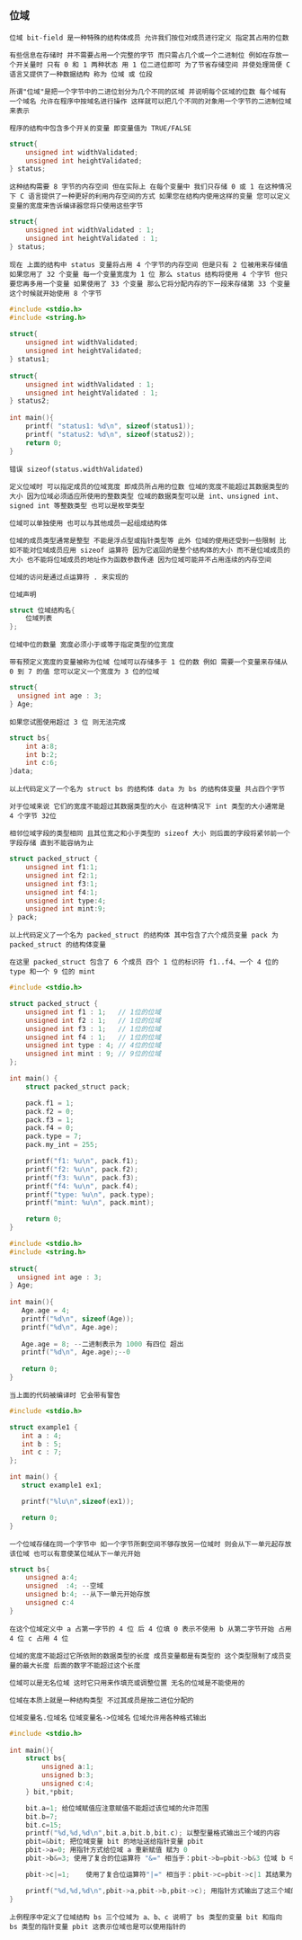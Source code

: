 `位域`
--

`位域 bit-field 是一种特殊的结构体成员 允许我们按位对成员进行定义 指定其占用的位数` 

`有些信息在存储时 并不需要占用一个完整的字节 而只需占几个或一个二进制位 例如在存放一个开关量时 只有 0 和 1 两种状态 用 1 位二进位即可 为了节省存储空间 并使处理简便 C 语言又提供了一种数据结构 称为 位域 或 位段`

`所谓"位域"是把一个字节中的二进位划分为几个不同的区域 并说明每个区域的位数 每个域有一个域名 允许在程序中按域名进行操作 这样就可以把几个不同的对象用一个字节的二进制位域来表示`

`程序的结构中包含多个开关的变量 即变量值为 TRUE/FALSE`

```c
struct{
    unsigned int widthValidated;
    unsigned int heightValidated;
} status;
```

`这种结构需要 8 字节的内存空间 但在实际上 在每个变量中 我们只存储 0 或 1 在这种情况下 C 语言提供了一种更好的利用内存空间的方式 如果您在结构内使用这样的变量 您可以定义变量的宽度来告诉编译器您将只使用这些字节`

```c
struct{
    unsigned int widthValidated : 1;
    unsigned int heightValidated : 1;
} status;
```

`现在 上面的结构中 status 变量将占用 4 个字节的内存空间 但是只有 2 位被用来存储值 如果您用了 32 个变量 每一个变量宽度为 1 位 那么 status 结构将使用 4 个字节 但只要您再多用一个变量 如果使用了 33 个变量 那么它将分配内存的下一段来存储第 33 个变量 这个时候就开始使用 8 个字节`

```c
#include <stdio.h>
#include <string.h>
 
struct{
    unsigned int widthValidated;
    unsigned int heightValidated;
} status1;
 
struct{
    unsigned int widthValidated : 1;
    unsigned int heightValidated : 1;
} status2;
 
int main(){
    printf( "status1: %d\n", sizeof(status1));
    printf( "status2: %d\n", sizeof(status2));
    return 0;
}
```

`错误 sizeof(status.widthValidated)`

`定义位域时 可以指定成员的位域宽度 即成员所占用的位数 位域的宽度不能超过其数据类型的大小 因为位域必须适应所使用的整数类型 位域的数据类型可以是 int、unsigned int、signed int 等整数类型 也可以是枚举类型`

`位域可以单独使用 也可以与其他成员一起组成结构体`

`位域的成员类型通常是整型 不能是浮点型或指针类型等 此外 位域的使用还受到一些限制 比如不能对位域成员应用 sizeof 运算符 因为它返回的是整个结构体的大小 而不是位域成员的大小 也不能将位域成员的地址作为函数参数传递 因为位域可能并不占用连续的内存空间`

`位域的访问是通过点运算符 . 来实现的`


`位域声明`

```c
struct 位域结构名{
    位域列表
};
```

`位域中位的数量 宽度必须小于或等于指定类型的位宽度`

`带有预定义宽度的变量被称为位域 位域可以存储多于 1 位的数 例如 需要一个变量来存储从 0 到 7 的值 您可以定义一个宽度为 3 位的位域`

```c
struct{
  unsigned int age : 3;
} Age;
```

`如果您试图使用超过 3 位 则无法完成` 

```c
struct bs{
    int a:8;
    int b:2;
    int c:6;
}data;
```

`以上代码定义了一个名为 struct bs 的结构体 data 为 bs 的结构体变量 共占四个字节`

`对于位域来说 它们的宽度不能超过其数据类型的大小 在这种情况下 int 类型的大小通常是 4 个字节 32位`

`相邻位域字段的类型相同 且其位宽之和小于类型的 sizeof 大小 则后面的字段将紧邻前一个字段存储 直到不能容纳为止` 

```c
struct packed_struct {
    unsigned int f1:1;
    unsigned int f2:1;
    unsigned int f3:1;
    unsigned int f4:1;
    unsigned int type:4;
    unsigned int mint:9;
} pack;
```

`以上代码定义了一个名为 packed_struct 的结构体 其中包含了六个成员变量 pack 为 packed_struct 的结构体变量` 

`在这里 packed_struct 包含了 6 个成员 四个 1 位的标识符 f1..f4、一个 4 位的 type 和一个 9 位的 mint`

```c
#include <stdio.h>

struct packed_struct {
    unsigned int f1 : 1;   // 1位的位域
    unsigned int f2 : 1;   // 1位的位域
    unsigned int f3 : 1;   // 1位的位域
    unsigned int f4 : 1;   // 1位的位域
    unsigned int type : 4; // 4位的位域
    unsigned int mint : 9; // 9位的位域
};

int main() {
    struct packed_struct pack;

    pack.f1 = 1;
    pack.f2 = 0;
    pack.f3 = 1;
    pack.f4 = 0;
    pack.type = 7;
    pack.my_int = 255;

    printf("f1: %u\n", pack.f1);
    printf("f2: %u\n", pack.f2);
    printf("f3: %u\n", pack.f3);
    printf("f4: %u\n", pack.f4);
    printf("type: %u\n", pack.type);
    printf("mint: %u\n", pack.mint);

    return 0;
}
```

```c
#include <stdio.h>
#include <string.h>
 
struct{
  unsigned int age : 3;
} Age;
 
int main(){
   Age.age = 4;
   printf("%d\n", sizeof(Age));
   printf("%d\n", Age.age);
 
   Age.age = 8; --二进制表示为 1000 有四位 超出
   printf("%d\n", Age.age);--0
 
   return 0;
}
```

`当上面的代码被编译时 它会带有警告`

```c
#include <stdio.h>

struct example1 {
   int a : 4;
   int b : 5;
   int c : 7;
};

int main() {
   struct example1 ex1;

   printf("%lu\n",sizeof(ex1));

   return 0;
}
```

`一个位域存储在同一个字节中 如一个字节所剩空间不够存放另一位域时 则会从下一单元起存放该位域 也可以有意使某位域从下一单元开始`

```c
struct bs{
    unsigned a:4;
    unsigned  :4; --空域
    unsigned b:4; --从下一单元开始存放
    unsigned c:4
}
```

`在这个位域定义中 a 占第一字节的 4 位 后 4 位填 0 表示不使用 b 从第二字节开始 占用 4 位 c 占用 4 位` 

`位域的宽度不能超过它所依附的数据类型的长度 成员变量都是有类型的 这个类型限制了成员变量的最大长度 后面的数字不能超过这个长度`

`位域可以是无名位域 这时它只用来作填充或调整位置 无名的位域是不能使用的`


`位域在本质上就是一种结构类型 不过其成员是按二进位分配的` 

`位域变量名.位域名` `位域变量名->位域名` `位域允许用各种格式输出`

```c
#include <stdio.h>
 
int main(){
    struct bs{
        unsigned a:1;
        unsigned b:3;
        unsigned c:4;
    } bit,*pbit;

    bit.a=1; 给位域赋值应注意赋值不能超过该位域的允许范围
    bit.b=7; 
    bit.c=15;
    printf("%d,%d,%d\n",bit.a,bit.b,bit.c); 以整型量格式输出三个域的内容
    pbit=&bit; 把位域变量 bit 的地址送给指针变量 pbit
    pbit->a=0; 用指针方式给位域 a 重新赋值 赋为 0
    pbit->b&=3; 使用了复合的位运算符 "&=" 相当于：pbit->b=pbit->b&3 位域 b 中原有值为 7 与 3 作按位与运算的结果为 3 111&011=011 十进制值为 3

    pbit->c|=1;    使用了复合位运算符"|=" 相当于：pbit->c=pbit->c|1 其结果为 15

    printf("%d,%d,%d\n",pbit->a,pbit->b,pbit->c); 用指针方式输出了这三个域的值
}
```

`上例程序中定义了位域结构 bs 三个位域为 a、b、c 说明了 bs 类型的变量 bit 和指向 bs 类型的指针变量 pbit 这表示位域也是可以使用指针的`
 